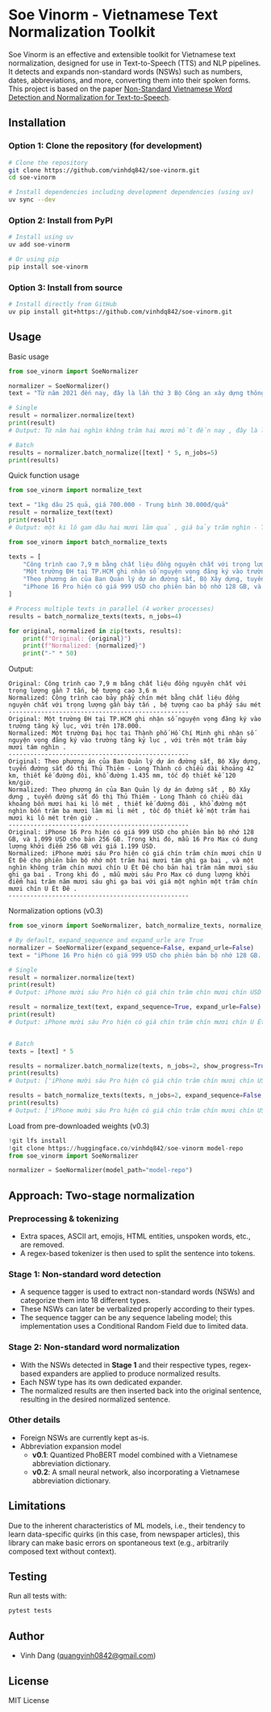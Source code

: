 # Soe Vinorm - Vietnamese Text Normalization Toolkit

Soe Vinorm is an effective and extensible toolkit for Vietnamese text normalization, designed for use in Text-to-Speech (TTS) and NLP pipelines. It detects and expands non-standard words (NSWs) such as numbers, dates, abbreviations, and more, converting them into their spoken forms. This project is based on the paper [Non-Standard Vietnamese Word Detection and Normalization for Text-to-Speech](https://arxiv.org/abs/2209.02971).

## Installation

### Option 1: Clone the repository (for development)
```bash
# Clone the repository
git clone https://github.com/vinhdq842/soe-vinorm.git
cd soe-vinorm

# Install dependencies including development dependencies (using uv)
uv sync --dev
```

### Option 2: Install from PyPI
```bash
# Install using uv
uv add soe-vinorm

# Or using pip
pip install soe-vinorm
```

### Option 3: Install from source
```bash
# Install directly from GitHub
uv pip install git+https://github.com/vinhdq842/soe-vinorm.git
```

## Usage

Basic usage

```python
from soe_vinorm import SoeNormalizer

normalizer = SoeNormalizer()
text = "Từ năm 2021 đến nay, đây là lần thứ 3 Bộ Công an xây dựng thông tư để quy định liên quan đến mẫu hộ chiếu, giấy thông hành."

# Single
result = normalizer.normalize(text)
print(result)
# Output: Từ năm hai nghìn không trăm hai mươi mốt đến nay , đây là lần thứ ba Bộ Công an xây dựng thông tư để quy định liên quan đến mẫu hộ chiếu , giấy thông hành .

# Batch
results = normalizer.batch_normalize([text] * 5, n_jobs=5)
print(results)
```

Quick function usage

```python
from soe_vinorm import normalize_text

text = "1kg dâu 25 quả, giá 700.000 - Trung bình 30.000đ/quả"
result = normalize_text(text)
print(result)
# Output: một ki lô gam dâu hai mươi lăm quả , giá bảy trăm nghìn - Trung bình ba mươi nghìn đồng trên quả
```

```python
from soe_vinorm import batch_normalize_texts

texts = [
    "Công trình cao 7,9 m bằng chất liệu đồng nguyên chất với trọng lượng gần 7 tấn, bệ tượng cao 3,6 m",
    "Một trường ĐH tại TP.HCM ghi nhận số nguyện vọng đăng ký vào trường tăng kỷ lục, với trên 178.000.",
    "Theo phương án của Ban Quản lý dự án đường sắt, Bộ Xây dựng, tuyến đường sắt đô thị Thủ Thiêm - Long Thành có chiều dài khoảng 42 km, thiết kế đường đôi, khổ đường 1.435 mm, tốc độ thiết kế 120 km/giờ.",
    "iPhone 16 Pro hiện có giá 999 USD cho phiên bản bộ nhớ 128 GB, và 1.099 USD cho bản 256 GB. Trong khi đó, mẫu 16 Pro Max có dung lượng khởi điểm 256 GB với giá 1.199 USD.",
]

# Process multiple texts in parallel (4 worker processes)
results = batch_normalize_texts(texts, n_jobs=4)

for original, normalized in zip(texts, results):
    print(f"Original: {original}")
    print(f"Normalized: {normalized}")
    print("-" * 50)
```

Output:
```
Original: Công trình cao 7,9 m bằng chất liệu đồng nguyên chất với trọng lượng gần 7 tấn, bệ tượng cao 3,6 m
Normalized: Công trình cao bảy phẩy chín mét bằng chất liệu đồng nguyên chất với trọng lượng gần bảy tấn , bệ tượng cao ba phẩy sáu mét
--------------------------------------------------
Original: Một trường ĐH tại TP.HCM ghi nhận số nguyện vọng đăng ký vào trường tăng kỷ lục, với trên 178.000.
Normalized: Một trường Đại học tại Thành phố Hồ Chí Minh ghi nhận số nguyện vọng đăng ký vào trường tăng kỷ lục , với trên một trăm bảy mươi tám nghìn .
--------------------------------------------------
Original: Theo phương án của Ban Quản lý dự án đường sắt, Bộ Xây dựng, tuyến đường sắt đô thị Thủ Thiêm - Long Thành có chiều dài khoảng 42 km, thiết kế đường đôi, khổ đường 1.435 mm, tốc độ thiết kế 120 km/giờ.
Normalized: Theo phương án của Ban Quản lý dự án đường sắt , Bộ Xây dựng , tuyến đường sắt đô thị Thủ Thiêm - Long Thành có chiều dài khoảng bốn mươi hai ki lô mét , thiết kế đường đôi , khổ đường một nghìn bốn trăm ba mươi lăm mi li mét , tốc độ thiết kế một trăm hai mươi ki lô mét trên giờ .
--------------------------------------------------
Original: iPhone 16 Pro hiện có giá 999 USD cho phiên bản bộ nhớ 128 GB, và 1.099 USD cho bản 256 GB. Trong khi đó, mẫu 16 Pro Max có dung lượng khởi điểm 256 GB với giá 1.199 USD.
Normalized: iPhone mười sáu Pro hiện có giá chín trăm chín mươi chín U Ét Đê cho phiên bản bộ nhớ một trăm hai mươi tám ghi ga bai , và một nghìn không trăm chín mươi chín U Ét Đê cho bản hai trăm năm mươi sáu ghi ga bai . Trong khi đó , mẫu mười sáu Pro Max có dung lượng khởi điểm hai trăm năm mươi sáu ghi ga bai với giá một nghìn một trăm chín mươi chín U Ét Đê .
--------------------------------------------------
```

Normalization options (v0.3)

```python
from soe_vinorm import SoeNormalizer, batch_normalize_texts, normalize_text

# By default, expand_sequence and expand_urle are True
normalizer = SoeNormalizer(expand_sequence=False, expand_urle=False)
text = "iPhone 16 Pro hiện có giá 999 USD cho phiên bản bộ nhớ 128 GB. Liên hệ example@example.com để mua."

# Single
result = normalizer.normalize(text)
print(result)
# Output: iPhone mười sáu Pro hiện có giá chín trăm chín mươi chín USD cho phiên bản bộ nhớ một trăm hai mươi tám ghi ga bai . Liên hệ example@example.com để mua .

result = normalize_text(text, expand_sequence=True, expand_urle=False)
print(result)
# Output: iPhone mười sáu Pro hiện có giá chín trăm chín mươi chín U Ét Đê cho phiên bản bộ nhớ một trăm hai mươi tám ghi ga bai . Liên hệ example@example.com để mua .


# Batch
texts = [text] * 5

results = normalizer.batch_normalize(texts, n_jobs=2, show_progress=True)
print(results)
# Output: ['iPhone mười sáu Pro hiện có giá chín trăm chín mươi chín USD cho phiên bản bộ nhớ một trăm hai mươi tám ghi ga bai . Liên hệ example@example.com để mua .', ...]

results = batch_normalize_texts(texts, n_jobs=2, expand_sequence=False, expand_urle=True)
print(results)
# Output: ['iPhone mười sáu Pro hiện có giá chín trăm chín mươi chín USD cho phiên bản bộ nhớ một trăm hai mươi tám ghi ga bai . Liên hệ i xam pi le a còng i xam pi le chấm com để mua .', ...]
```

Load from pre-downloaded weights (v0.3)

```python
!git lfs install
!git clone https://huggingface.co/vinhdq842/soe-vinorm model-repo
from soe_vinorm import SoeNormalizer

normalizer = SoeNormalizer(model_path="model-repo")
```

## Approach: Two-stage normalization

### Preprocessing & tokenizing
- Extra spaces, ASCII art, emojis, HTML entities, unspoken words, etc., are removed.
- A regex-based tokenizer is then used to split the sentence into tokens.

### Stage 1: Non-standard word detection
- A sequence tagger is used to extract non-standard words (NSWs) and categorize them into 18 different types.
- These NSWs can later be verbalized properly according to their types.
- The sequence tagger can be any sequence labeling model; this implementation uses a Conditional Random Field due to limited data.

### Stage 2: Non-standard word normalization
- With the NSWs detected in **Stage 1** and their respective types, regex-based expanders are applied to produce normalized results.
- Each NSW type has its own dedicated expander.
- The normalized results are then inserted back into the original sentence, resulting in the desired normalized sentence.

### Other details
- Foreign NSWs are currently kept as-is.
- Abbreviation expansion model
  - **v0.1**: Quantized PhoBERT model combined with a Vietnamese abbreviation dictionary.
  - **v0.2**: A small neural network, also incorporating a Vietnamese abbreviation dictionary.

## Limitations

Due to the inherent characteristics of ML models, i.e., their tendency to learn data-specific quirks (in this case, from newspaper articles), this library can make basic errors on spontaneous text (e.g., arbitrarily composed text without context).

## Testing

Run all tests with:
```bash
pytest tests
```

## Author

- Vinh Dang (<quangvinh0842@gmail.com>)

## License

MIT License
